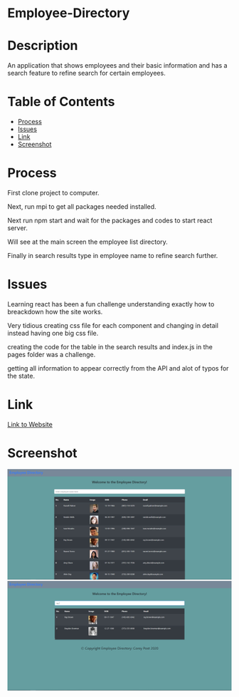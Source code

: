 # Employee-Directory

# Description

An application that shows employees and their basic information and has a search feature to refine search for certain employees.

# Table of Contents

* [Process](#Process)
* [Issues](#Issues)
* [Link](#Link)
* [Screenshot](#Screenshot)

# Process

First clone project to computer.

Next, run mpi to get all packages needed installed.

Next run npm start and wait for the packages and codes to start react server.

Will see at the main screen the employee list directory.

Finally in search results type in employee name to refine search further.

# Issues

Learning react has been a fun challenge understanding exactly how to breackdown how the site works.

Very tidious creating css file for each component and changing in detail instead having one big css file.

creating the code for the table in the search results and index.js in the pages folder was a challenge.

getting all information to appear correctly from the API and alot of typos for the state.

# Link

[Link to Website]()

# Screenshot

![screenshot of directory](./EmployeeDirectory/Assets/employee.PNG)
![screenshot of directory search result](./EmployeeDirectory/Assets/result.PNG)